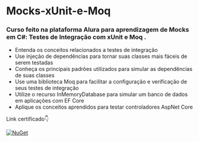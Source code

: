 # Mocks-xUnit-e-Moq
### Curso feito na plataforma Alura para aprendizagem de Mocks em C#: Testes de Integração com xUnit e Moq .

- Entenda os conceitos relacionados a testes de integração
- Use injeção de dependências para tornar suas classes mais fáceis de serem testadas
- Conheça os principais padrões utilizados para simular as dependências de suas classes
- Use uma biblioteca Moq para facilitar a configuração e verificação de seus testes de integração
- Utilize o recurso InMemoryDatabase para simular um banco de dados em aplicações com EF Core
- Aplique os conceitos aprendidos para testar controladores AspNet Core

Link certificado👇

 [![NuGet](https://img.shields.io/static/v1?label=CERTIFICADO_ALURA&message=VERIFICADO&color=blue)](https://cursos.alura.com.br/certificate/167eb2a5-c15b-4830-be47-13fec8d58f7e)


